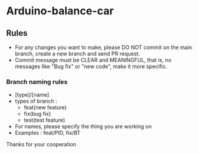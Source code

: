 # Arduino-balance-car

## Rules
- For any changes you want to make, please DO NOT commit on the main branch, create a new branch and send PR request.
- Commit message must be CLEAR and MEANINGFUL, that is, no messages like "Bug fix" or "new code", make it more specific.

### Branch naming rules
- [type]/[name]
- types of branch : 
  - feat(new feature)
  - fix(bug fix)
  - test(test feature)
- For names, please specify the thing you are working on 
- Examples : feat/PID, fix/BT

Thanks for your cooperation
